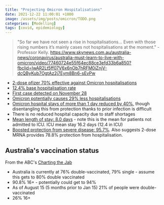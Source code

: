 ```yaml
---
title: "Projecting Omicron Hospitalisations"
date: 2021-12-22 11:00:01 +1000
image: /assets/img/posts/omicron/TODO.png
categories: [Modelling]
tags: [covid, epidemiology]
---
```


> "So far we have not seen a rise in hospitalisations... Even with those rising numbers it’s mainly cases not hospitalisations at the moment." - Professor Kelly.
https://www.skynews.com.au/australia-news/coronavirus/australia-must-learn-to-live-with-omicron/video/77460724e55f64ec88ce3efd33b6a850?fbclid=IwAR2Lt5ff07V6x6nOb7hRFM0iZnjV-dcQByKub7OgtAz2j7Eym8Bn6-sEvPw

- [2-dose pfizer 70% effective against Omicron hospitalisations](https://www.sbs.com.au/news/pfizer-protecting-against-hospitalisation-during-omicron-wave-in-south-africa-study-shows/35009c58-438c-48c3-9a21-dff1633ce902)
- [12.4% base hospitalisation rate](https://www.health.nsw.gov.au/Infectious/covid-19/Documents/in-focus/hospitalisations.pdf)
- [First case detected on November 28](https://www.health.nsw.gov.au/Infectious/covid-19/Pages/weekly-reports.aspx?fbclid=IwAR2bFT1O0LrTYX6t2WvbvWxyK6USz98cKqR9ayozLpEwZ0R8ZbhmM8zoVyk)
- [Omicron potentially causes 29% less hospitalisations](https://www.nature.com/articles/d41586-021-03794-8)
- [Omicron hospital stays of more than 1 day reduced by 40%](https://www.imperial.ac.uk/news/232882/some-reduction-hospitalisation-omicron-delta-englandearly/), though disentangling this from protection thanks to prior infection is difficult
- There is no reduced hospital capacity due to staff shortages
- [Mean length of stay: 8.0 days](https://bmcinfectdis.biomedcentral.com/articles/10.1186/s12879-021-06371-6) - note this is the mean for patients not admitted to ICU. ICU mean stay 16.2 days (12.4 in ICU)
- [Boosted protection from severe disease: 95.7%](https://www1.racgp.org.au/newsgp/clinical/omicron-a-significant-challenge-to-two-dose-vaccin). Also suggests 2-dose MRNA provides 78.8% protection from hospitalisation.

## Australia's vaccination status

From the ABC's [Charting the Jab](https://www.abc.net.au/news/2021-03-02/charting-australias-covid-vaccine-rollout/13197518)

- Australia is currently at 76% double-vaccinated, 79% single - assume this gets to 80% double vaccinated
- 90.8% 16+ - potentially could get to 94%
- As of August 15 (5 months prior to Jan 15) 21% of people were double-vaccinated
- 26% 16+
